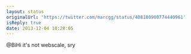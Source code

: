 ```yaml
---
layout: status
originalUrl: 'https://twitter.com/marcgg/status/408180900774440961'
isReply: true
date: 2013-12-04 10:28:05
---
```


@BiHi it's not webscale, sry
